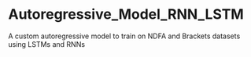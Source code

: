 # Autoregressive_Model_RNN_LSTM
A custom autoregressive model to train on NDFA and Brackets datasets using LSTMs and RNNs
